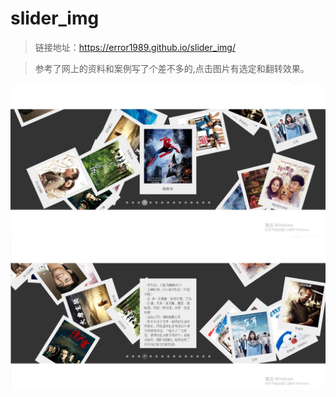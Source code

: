 # slider_img
>链接地址：https://error1989.github.io/slider_img/

>参考了网上的资料和案例写了个差不多的,点击图片有选定和翻转效果。

![image](https://github.com/Error1989/slider_img/blob/master/images/show.jpg)
![image](https://github.com/Error1989/slider_img/blob/master/images/show_2.jpg)
